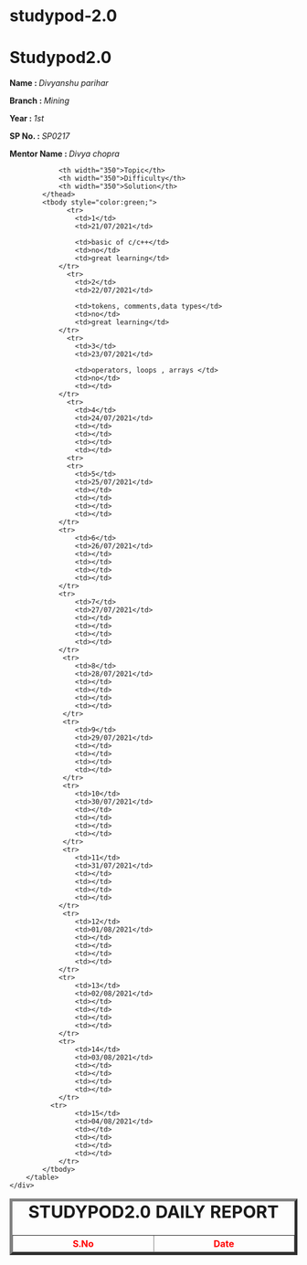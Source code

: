# studypod-2.0
# Studypod2.0
<body>
     <div>
    <p><b>Name : </b><i>Divyanshu parihar</i></p>
    <p><b>Branch : </b><i>Mining</i></p>
    <p><b>Year : </b><i>1st</i></p>
    <p><b>SP No. : </b><i>SP0217</i></p>
    <p><b>Mentor Name : </b><i>Divya chopra</i></p>
</div>
    <div>
    <table border="5">
        <caption style="font-size: 30px;"><b>STUDYPOD2.0 DAILY REPORT</b> </caption>
        <thead style="color:red;">
            <tr>
                <th width="350">S.No</th>
                <th width="350">Date</th>
              
                <th width="350">Topic</th>
                <th width="350">Difficulty</th>
                <th width="350">Solution</th>
            </thead>
            <tbody style="color:green;">
                  <tr>
                    <td>1</td>
                    <td>21/07/2021</td>
                    
                    <td>basic of c/c++</td>
                    <td>no</td>
                    <td>great learning</td>
                </tr>
                  <tr>
                    <td>2</td>
                    <td>22/07/2021</td>
                    
                    <td>tokens, comments,data types</td>
                    <td>no</td>
                    <td>great learning</td>
                </tr>
                  <tr>
                    <td>3</td>
                    <td>23/07/2021</td>
                    
                    <td>operators, loops , arrays </td>
                    <td>no</td>
                    <td></td>
                </tr>
                  <tr>
                    <td>4</td>
                    <td>24/07/2021</td>
                    <td></td>
                    <td></td>
                    <td></td>
                    <td></td>
                  <tr>
                  <tr>
                    <td>5</td>
                    <td>25/07/2021</td>
                    <td></td>
                    <td></td>
                    <td></td>
                    <td></td>
                </tr>
                <tr>
                    <td>6</td>
                    <td>26/07/2021</td>
                    <td></td>
                    <td></td>
                    <td></td>
                    <td></td>
                </tr>
                <tr>
                    <td>7</td>
                    <td>27/07/2021</td>
                    <td></td>
                    <td></td>
                    <td></td>
                    <td></td>
                </tr>
                 <tr>
                    <td>8</td>
                    <td>28/07/2021</td>
                    <td></td>
                    <td></td>
                    <td></td>
                    <td></td>
                 </tr> 
                 <tr>
                    <td>9</td>
                    <td>29/07/2021</td>
                    <td></td>
                    <td></td>
                    <td></td>
                    <td></td>
                 </tr>
                 <tr>
                    <td>10</td>
                    <td>30/07/2021</td>
                    <td></td>
                    <td></td>
                    <td></td>
                    <td></td>
                 </tr>
                 <tr>
                    <td>11</td>
                    <td>31/07/2021</td>
                    <td></td>
                    <td></td>
                    <td></td>
                    <td></td>
                </tr>
                 <tr>
                    <td>12</td>
                    <td>01/08/2021</td>
                    <td></td>
                    <td></td>
                    <td></td>
                    <td></td>
                </tr>
                <tr>
                    <td>13</td>
                    <td>02/08/2021</td>
                    <td></td>
                    <td></td>
                    <td></td>
                    <td></td>
                </tr>
                <tr>
                    <td>14</td>
                    <td>03/08/2021</td>
                    <td></td>
                    <td></td>
                    <td></td>
                    <td></td>
                </tr>
              <tr>
                    <td>15</td>
                    <td>04/08/2021</td>
                    <td></td>
                    <td></td>
                    <td></td>
                    <td></td>
                </tr>
            </tbody>
        </table>
    </div>
</body>

